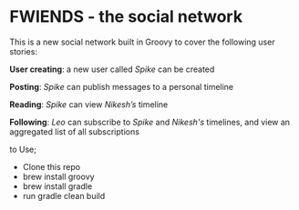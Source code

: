 # FWIENDS - the social network

This is a new social network built in Groovy to cover the following user stories:

**User creating**: a new user called *Spike* can be created  

**Posting**: *Spike* can publish messages to a personal timeline  

**Reading**: *Spike* can view *Nikesh’s* timeline  

**Following**: *Leo* can subscribe to *Spike* and *Nikesh's* timelines, and view an aggregated list of all subscriptions

to Use;

- Clone this repo
- brew install groovy
- brew install gradle
- run gradle clean build
